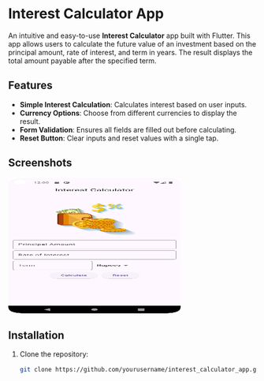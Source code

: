 # Interest Calculator App

An intuitive and easy-to-use **Interest Calculator** app built with Flutter. This app allows users to calculate the future value of an investment based on the principal amount, rate of interest, and term in years. The result displays the total amount payable after the specified term.

## Features
- **Simple Interest Calculation**: Calculates interest based on user inputs.
- **Currency Options**: Choose from different currencies to display the result.
- **Form Validation**: Ensures all fields are filled out before calculating.
- **Reset Button**: Clear inputs and reset values with a single tap.

## Screenshots
<img src="interest_calculator_app_picture.png" width="350" height="275" alt="App Screenshot">

## Installation
1. Clone the repository:
   ```bash
   git clone https://github.com/yourusername/interest_calculator_app.git
